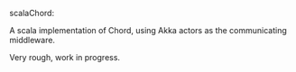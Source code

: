 scalaChord:

A scala implementation of Chord, using Akka actors as the communicating middleware.

Very rough, work in progress.